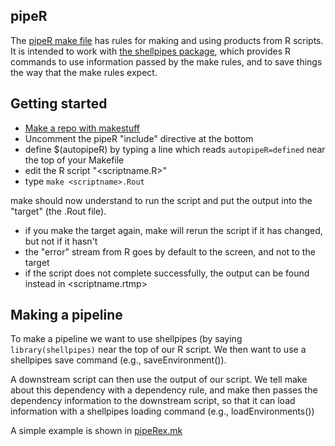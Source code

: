 
## pipeR

The [pipeR make file](https://github.com/dushoff/makestuff/blob/master/pipeR.mk) has rules for making and using products from R scripts. It is intended to work with [the shellpipes package](https://dushoff.github.io/shellpipes/), which provides R commands to use information passed by the make rules, and to save things the way that the make rules expect.

## Getting started

* [Make a repo with makestuff](README.md)
* Uncomment the pipeR "include" directive at the bottom
* define $(autopipeR) by typing a line which reads `autopipeR=defined` near the top of your Makefile
* edit the R script "<scriptname.R>"
* type `make <scriptname>.Rout`

make should now understand to run the script and put the output into the "target" (the .Rout file).
* if you make the target again, make will rerun the script if it has changed, but not if it hasn't
* the "error" stream from R goes by default to the screen, and not to the target
* if the script does not complete successfully, the output can be found instead in <scriptname.rtmp>

## Making a pipeline

To make a pipeline we want to use shellpipes (by saying `library(shellpipes)` near the top of our R script. We then want to use a shellpipes save command (e.g., saveEnvironment()).

A downstream script can then use the output of our script. We tell make about this dependency with a dependency rule, and make then passes the dependency information to the downstream script, so that it can load information with a shellpipes loading command (e.g., loadEnvironments())

A simple example is shown in [pipeRex.mk](pipeRex.mk)

